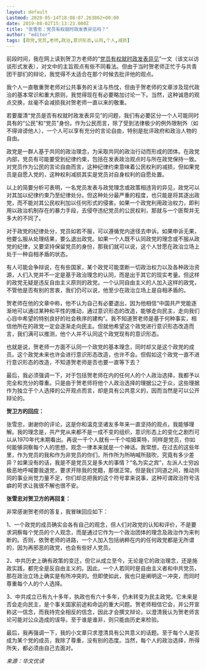 ```yaml
---
layout: default
Lastmod: 2020-05-14T18:08:07.263862+00:00
date: 2019-08-02T15:13:23.000Z
title: "张雪忠：党员有权就时政发表异见吗？"
author: "editor"
tags: [政党,党员,老师,政治,意识形态,认同,个人,减损]
---
```


前段时间，我在网上读到贺卫方老师的“[党员有权就时政发表异见](https://www.chinesepen.org/blog/archives/50194)”一文（该文以访谈形式发表），对文中的主旨观点有些不同看法。但由于当时贺老师正忙于与共青团干部们的辩论，我觉得不太适合在那个时候去批评他的观点。

我个人一直敬重贺老师对公共事务的关注与热忱，但由于贺老师的文章涉及现代政治的基本常识和重大原则，我觉得现在有必要略加讨论一下。当然，这种诚恳的观点交换，丝毫不会减损我对贺老师一直以来的敬重。

若要厘清“党员是否有权就时政发表异见”的问题，我们有必要区分一个人可能同时具有的“公民”和“党员”身份。作为公民而言，除了受到法律极少的例外限制外（如不得诽谤他人），一个人可以享有充分的言论自由，特别是批评政府和政治人物的自由。

政党是一群人基于共同的政治理念，为采取共同的政治行动而形成的团体。在政党内部，党员有可能要受到纪律约束，包括在发表政治观点时与所在政党保持一致。对党员作为公民的言论自由而言，这种纪律约束意味着公民权利的减损，但如果党员是自愿入党的，这种权利减损其实是党员对自身权利的自愿处置。

以上的简要分析可表明，一名党员发表与政党理念或政策相违背的异见，政党可以对其加以纪律约束乃至纪律处分。但这种处分最严重的程度，也只能是将其逐出政党，而不能对其公民权利加以任何形式的侵害。如果一个政党利用政治权力，即利用以政治机制存在的暴力手段，去侵夺违纪党员的公民权利，那就与一个匪帮并无多大的不同了。

对于政党的纪律处分，党员如若不服，可以遵循党内途径去申诉。如果申诉无果，他要么服从处理结果，要么退出政党。如果一个人既不认同政党的理念或不服从政党的纪律，又要坚持保留党员的身份，那我们就可以说，这个人甘愿在政治立场上处于一种自相矛盾的状态。

有人可能会争辩说，在有些国家，某个政党可能垄断一切政治权力以及各种政治资源，人们入党并不一定是基于政治理念的认同，而是出于其它的现实考量。但这样的政党无疑是违反自由主义原则的政党。一个认同自由主义的人加入这样的政党，不管他是否有别的苦衷，我们仍可以说，他至少在政治立场上是自相矛盾的。

贺老师在他的文章中称，他不认为自己有必要退出，因为他相信“中国共产党能逐渐地可以通过某种和平性的推动，通过意识形态的改造，能够走向民主，走向我们心目中希望的特别良好的社会秩序的建构”。我不知道贺老师是基于何种事实，相信他所在的政党一定会逐渐走向民主。但就他希望这个政党进行意识形态改造而言，我们满可以推测，他个人并不认同这个政党现有的意识形态。

也就是说，贺老师一方面不认同一个政党的基本理念，同时却又是这个政党的成员。这个政党未来也许会进行意识形态改造，也许不会。但假如这个政党一直不进行意识形态的改造，不知道贺老师是否也要一直等下去？

最后，我必须强调一下，对于包括贺老师在内的任何人的个人政治选择，我都予以完全和充分的尊重。只是由于贺老师将他个人政治选择的理据公之于众，这些理据作为独立于个人选择的公开观点而言，却是具有公共意义的，因而当然是可以公开辩论的。

**贺卫方的回应：**

张雪忠，谢谢你的评论，这是你和温克坚诸友多年来一直坚持的观点，我能够理解。我的理念是，共产党从来都不是一成不变的组织，意识形态上的变化之剧烈可以从1970年代末期看出。再说一千个人就有一千个哈姆莱特，同样是党员，你如何能够洞察每个人的思想，观念一律本来就是一个神话。我常想，在过去的这些年里，作为党员的我和作为非党员的你们，所作所为所呐喊所鼓吹，究竟有多少差异？如果没有的话，我是不是党员又是多大的事情？“名为实之宾”，左派人士穷凶极恶地呼喊要我退党，要求开除我的党籍，那很正常。但是我们同道之间，推动共同的事业尚觉力量不足，你们却总把我的这个符号拿来说事，这种可谓政治符号洁癖的苛求让我很不解也很不安。

**张雪忠对贺卫方的再回复：**

非常感谢贺老师的答复，我冒昧回应如下：

1、一个政党的成员确实会各有自己的观念，但人们对政党的认知和评价，不是要求洞察每个党员的个人观念，而是通过它作为一个政治团体的理念及政治作为来判断的。否则，依贺老师的进路，一个人加入包括纳粹在内的任何政党都是无所谓的，因为再邪恶的政党，也会有些好人党员。

2、中共历史上确有政策的变迁，但它从成立至今，无论是它的政治理念，还是施政实践，都完全是反自由主义的。因此，一个人若同时是自由主义者和中共党员，那在政治立场上确实是有所冲突的。但即使如此，我也只是阐明这一冲突，而同时尊重每个人的个人选择。

3、中共成立已有九十多年，执政也有六十多年，仍未转变为民主政党。它未来是否会走向民主，是个事关国家前途和命运的重大问题。贺老师相信它会，并公开宣称这一信念，而我持完全相反的信念，因此才会撰文辩论，以澄清我认为贺老师言论可能对公众造成的误导。至于谁是谁非，则只能由历史来检验。

最后，我再强调一下，我的小文章只求澄清具有公共意义的话题。至于每个人是否成为某个党的成员，我除了尊重，没有别的态度。当然，每个人的政治选择，所得所失，都必须由自己去面对。

_来源：华文优读_

